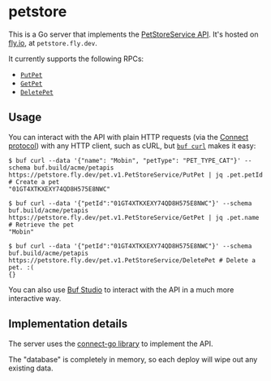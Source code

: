 # petstore

This is a Go server that implements the [PetStoreService API](https://buf.build/acme/petapis/docs/main:pet.v1#pet.v1.PetStoreService).
It's hosted on [fly.io](https://fly.io), at `petstore.fly.dev`.

It currently supports the following RPCs:

* [`PutPet`](https://buf.build/acme/petapis/docs/main:pet.v1#pet.v1.PetStoreService.PutPet)
* [`GetPet`](https://buf.build/acme/petapis/docs/main:pet.v1#pet.v1.PetStoreService.GetPet)
* [`DeletePet`](https://buf.build/acme/petapis/docs/main:pet.v1#pet.v1.PetStoreService.DeletePet)

## Usage

You can interact with the API with plain HTTP requests (via the [Connect protocol](https://connect.build/docs/protocol/)) with any HTTP client, such as cURL, but
[`buf curl`](https://buf.build/docs/curl/usage/) makes it easy:

```console
$ buf curl --data '{"name": "Mobin", "petType": "PET_TYPE_CAT"}' --schema buf.build/acme/petapis https://petstore.fly.dev/pet.v1.PetStoreService/PutPet | jq .pet.petId # Create a pet
"01GT4XTKXEXY74QD8H575E8NWC"

$ buf curl --data '{"petId":"01GT4XTKXEXY74QD8H575E8NWC"}' --schema buf.build/acme/petapis https://petstore.fly.dev/pet.v1.PetStoreService/GetPet | jq .pet.name # Retrieve the pet
"Mobin"

$ buf curl --data '{"petId":"01GT4XTKXEXY74QD8H575E8NWC"}' --schema buf.build/acme/petapis https://petstore.fly.dev/pet.v1.PetStoreService/DeletePet # Delete a pet. :(
{}
```

You can also use [Buf Studio](https://studio.buf.build/acme/petapis/pet.v1.PetStoreService/PutPet?target=https%3A%2F%2Fpetstore.fly.dev) to interact with the API in a much more interactive way.

## Implementation details

The server uses the [connect-go library](https://github.com/bufbuild/connect-go) to implement the API.

The "database" is completely in memory, so each deploy will wipe out any existing data.
